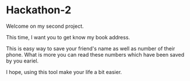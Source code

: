 # Hackathon-2

Welcome on my second project.

This time, I want you to get know my book address.

This is easy way to save your friend's name as well as number of their phone. 
What is more you can read these numbers which have been saved by you eariel.

I hope, using this tool make your life a bit easier.


